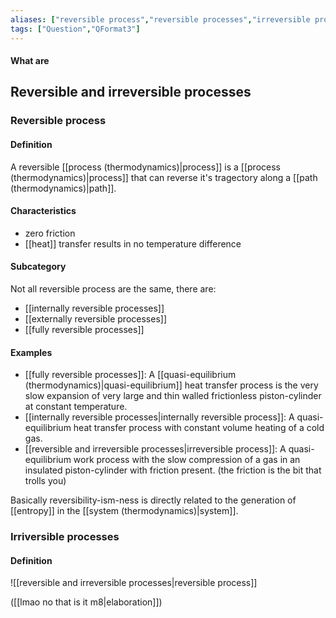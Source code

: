 ```yaml
---
aliases: ["reversible process","reversible processes","irreversible processes","irreversible process"]
tags: ["Question","QFormat3"]
---
```


#### What are
## Reversible and irreversible processes
### Reversible process
#### Definition
A reversible [[process (thermodynamics)|process]] is a [[process (thermodynamics)|process]] that can reverse it's tragectory along a [[path (thermodynamics)|path]].

#### Characteristics
- zero friction
- [[heat]] transfer results in no temperature difference

#### Subcategory
Not all reversible process are the same, there are:
- [[internally reversible processes]]
- [[externally reversible processes]]
- [[fully reversible processes]]

#### Examples
- [[fully reversible processes]]: A [[quasi-equilibrium (thermodynamics)|quasi-equilibrium]] heat transfer process is the very slow expansion of very large and thin walled frictionless piston-cylinder at constant temperature.
- [[internally reversible processes|internally reversible process]]: A quasi-equilibrium heat transfer process with constant volume heating of a cold gas.
- [[reversible and irreversible processes|irreversible process]]: A quasi-equilibrium work process with the slow compression of a gas in an insulated piston-cylinder with friction present. (the friction is the bit that trolls you)

Basically reversibility-ism-ness is directly related to the generation of [[entropy]] in the [[system (thermodynamics)|system]].

### Irriversible processes
#### Definition
\![[reversible and irreversible processes|reversible process]]

([[lmao no that is it m8|elaboration]])